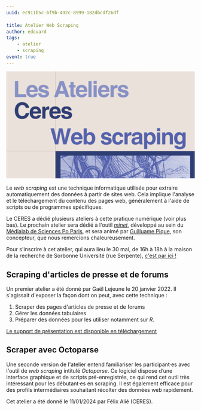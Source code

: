 ```yaml
---
uuid: ec911b5c-bf9b-492c-8999-182dbcdf26df

title: Atelier Web Scraping
author: edouard
tags:
    - atelier 
    - scraping
event: true
---
```


![](atelier_web_scraping.png)

Le *web scraping* est une technique informatique utilisée pour extraire automatiquement des données à partir de sites web. Cela implique l'analyse et le téléchargement du contenu des pages web, généralement à l'aide de scripts ou de programmes spécifiques.

Le CERES a dédié plusieurs ateliers à cette pratique numérique (voir plus bas). Le prochain atelier sera dédié à l'outil [*minet*](https://github.com/medialab/minet), développé au sein du [Médialab de Sciences Po Paris](https://medialab.sciencespo.fr/), et sera animé par [Guilluame Pique](https://medialab.sciencespo.fr/equipe/guillaume-plique/), son concepteur, que nous remercions chaleureusement.

Pour s'inscrire à cet atelier, qui aura lieu le 30 mai, de 16h à 18h à la maison de la recherche de Sorbonne Université (rue Serpente), [c'est par ici !](https://framaforms.org/inscription-atelier-minet-30052024-1715337038)

## Scraping d'articles de presse et de forums

Un premier atelier a été donné par Gaël Lejeune le 20 janvier 2022. Il s'agissait d'exposer la façon dont on peut, avec cette technique :

1. Scraper des pages d'articles de presse et de forums
2. Gérer les données tabulaires
3. Préparer des données pour les utiliser notamment sur *R*.

[Le support de présentation est disponible en téléchargement](http://lejeunegael.fr/tmp/Tuto_Scrap.pdf)

## Scraper avec Octoparse

Une seconde version de l'atelier entend familiariser les participant·es avec l'outil de *web scraping* intitulé *Octoparse*. Ce logiciel dispose d’une interface graphique et de scripts pré-enregistrés, ce qui rend cet outil très intéressant pour les débutant·es en scraping. Il est également efficace pour des profils intermédiaires souhaitant récolter des données web rapidement.

Cet atelier a été donné le 11/01/2024 par Félix Alié (CERES).


